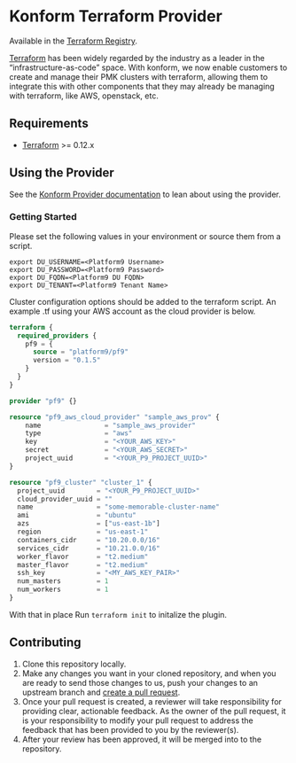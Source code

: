 # Konform Terraform Provider

Available in the [Terraform Registry](https://registry.terraform.io/namespaces/platform9).

[Terraform](https://www.terraform.io/) has been widely regarded by the industry as a leader in the “infrastructure-as-code” space. With konform, we now enable customers to create and manage their PMK clusters with terraform, allowing them to integrate this with other components that they may already be managing with terraform, like AWS, openstack, etc.

## Requirements

- [Terraform](https://www.terraform.io/downloads.html) >= 0.12.x

## Using the Provider

See the [Konform Provider documentation](https://registry.terraform.io/providers/platform9/pf9/latest/docs) to lean about using the provider.

### Getting Started

Please set the following values in your environment or source them from a script.

```shell
export DU_USERNAME=<Platform9 Username>
export DU_PASSWORD=<Platform9 Password>
export DU_FQDN=<Platform9 DU FQDN>
export DU_TENANT=<Platform9 Tenant Name>
```

Cluster configuration options should be added to the terraform script. An example .tf using your AWS account as the cloud provider is below.

```terraform
terraform {
  required_providers {
    pf9 = {
      source = "platform9/pf9"
      version = "0.1.5"
    }
  }
}

provider "pf9" {}

resource "pf9_aws_cloud_provider" "sample_aws_prov" {
    name                = "sample_aws_provider"
    type                = "aws"
    key                 = "<YOUR_AWS_KEY>"
    secret              = "<YOUR_AWS_SECRET>"
    project_uuid        = "<YOUR_P9_PROJECT_UUID>"
}

resource "pf9_cluster" "cluster_1" {
  project_uuid        = "<YOUR_P9_PROJECT_UUID>"
  cloud_provider_uuid = ""
  name                = "some-memorable-cluster-name"
  ami                 = "ubuntu"
  azs                 = ["us-east-1b"]
  region              = "us-east-1"
  containers_cidr     = "10.20.0.0/16"
  services_cidr       = "10.21.0.0/16"
  worker_flavor       = "t2.medium"
  master_flavor       = "t2.medium"
  ssh_key             = "<MY_AWS_KEY_PAIR>"
  num_masters         = 1
  num_workers         = 1
}
```

With that in place Run `terraform init` to initalize the plugin.

## Contributing

1. Clone this repository locally.
2. Make any changes you want in your cloned repository, and when you are ready to send those changes to us, push your changes to an upstream branch and [create a pull request](https://help.github.com/articles/creating-a-pull-request/).
3. Once your pull request is created, a reviewer will take responsibility for providing clear, actionable feedback. As the owner of the pull request, it is your responsibility to modify your pull request to address the feedback that has been provided to you by the reviewer(s).
4. After your review has been approved, it will be merged into to the repository.
